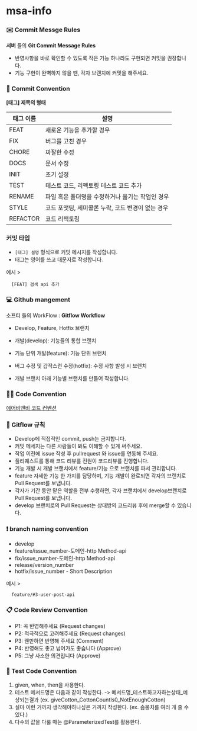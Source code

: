 # msa-info

### ✉️ Commit Messge Rules
**서버** 들의 **Git Commit Message Rules**

  - 반영사항을 바로 확인할 수 있도록 작은 기능 하나라도 구현되면 커밋을 권장합니다.
  - 기능 구현이 완벽하지 않을 땐, 각자 브랜치에 커밋을 해주세요.
    
### 📌 Commit Convention
**[태그] 제목의 형태**

| 태그 이름 | 설명 |
|-----------|------|
| FEAT      | 새로운 기능을 추가할 경우 |
| FIX       | 버그를 고친 경우 |
| CHORE     | 짜잘한 수정 |
| DOCS      | 문서 수정 |
| INIT      | 초기 설정 |
| TEST      | 테스트 코드, 리펙토링 테스트 코드 추가 |
| RENAME    | 파일 혹은 폴더명을 수정하거나 옮기는 작업인 경우 |
| STYLE     | 코드 포맷팅, 세미콜론 누락, 코드 변경이 없는 경우 |
| REFACTOR  | 코드 리팩토링 |



### 커밋 타입
  - `[태그] 설명` 형식으로 커밋 메시지를 작성합니다.
  - 태그는 영어를 쓰고 대문자로 작성합니다.

예시 >
```
  [FEAT] 검색 api 추가
```  
### 💻 Github mangement
소프티 들의 WorkFlow : **Gitflow Workflow**

  - Develop, Feature, Hotfix 브랜치

  - 개발(develop): 기능들의 통합 브랜치

  - 기능 단위 개발(feature): 기능 단위 브랜치

  - 버그 수정 및 갑작스런 수정(hotfix): 수정 사항 발생 시 브랜치

  - 개발 브랜치 아래 기능별 브랜치를 만들어 작성합니다.

### ✍🏻 Code Convention
[에어비앤비 코드 컨벤션](https://github.com/airbnb/javascript)

### 📍 Gitflow 규칙
- Develop에 직접적인 commit, push는 금지합니다.
- 커밋 메세지는 다른 사람들이 봐도 이해할 수 있게 써주세요.
- 작업 이전에 issue 작성 후 pullrequest 와 issue를 연동해 주세요.
- 풀리퀘스트를 통해 코드 리뷰를 전원이 코드리뷰를 진행합니다.
- 기능 개발 시 개발 브랜치에서 feature/기능 으로 브랜치를 파서 관리합니다.
- feature 자세한 기능 한 가지를 담당하며, 기능 개발이 완료되면 각자의 브랜치로 Pull Request를 보냅니다.
- 각자가 기간 동안 맡은 역할을 전부 수행하면, 각자 브랜치에서 develop브랜치로 Pull Request를 보냅니다.
- develop 브랜치로의 Pull Request는 상대방의 코드리뷰 후에 merge할 수 있습니다.
  
### ❗️ branch naming convention
 - develop
 - feature/issue_number-도메인-http Method-api
 - fix/issue_number-도메인-http Method-api
 - release/version_number
 - hotfix/issue_number - Short Description
   
예시 >
```
  feature/#3-user-post-api
```
  
### 📋 Code Review Convention
- P1: 꼭 반영해주세요 (Request changes)
- P2: 적극적으로 고려해주세요 (Request changes)
- P3: 웬만하면 반영해 주세요 (Comment)
- P4: 반영해도 좋고 넘어가도 좋습니다 (Approve)
- P5: 그냥 사소한 의견입니다 (Approve)


### 🚀 Test Code Convention
1. given, when, then을 사용한다.
2. 테스트 메서드명은 다음과 같이 작성한다. -> 메서드명_테스트하고자하는상태_예상되는결과 (ex. giveCotton_CottonCountIs0_NotEnoughCotton)
3. 설마 이런 거까지 생각해야하나싶은 거까지 작성한다. (ex. 솜뭉치를 여러 개 줄 수 있다.)
4. 다수의 값을 다룰 때는 @ParameterizedTest를 활용한다.
